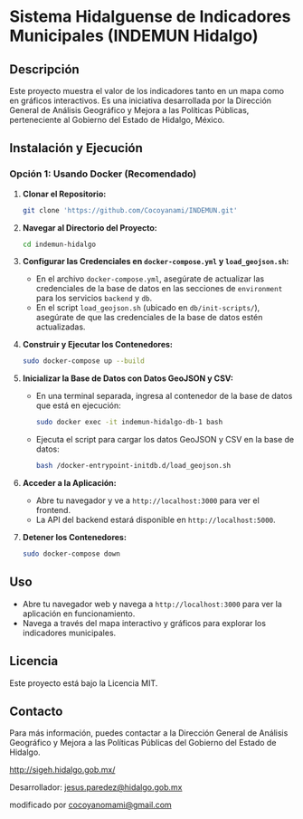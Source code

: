 # Sistema Hidalguense de Indicadores Municipales (INDEMUN Hidalgo)

## Descripción
Este proyecto muestra el valor de los indicadores tanto en un mapa como en gráficos interactivos. Es una iniciativa desarrollada por la Dirección General de Análisis Geográfico y Mejora a las Políticas Públicas, perteneciente al Gobierno del Estado de Hidalgo, México.

## Instalación y Ejecución

### Opción 1: Usando Docker (Recomendado)

1. **Clonar el Repositorio:**
    ```bash
    git clone 'https://github.com/Cocoyanami/INDEMUN.git'
    ```

2. **Navegar al Directorio del Proyecto:**
    ```bash
    cd indemun-hidalgo
    ```

3. **Configurar las Credenciales en `docker-compose.yml` y `load_geojson.sh`:**
   - En el archivo `docker-compose.yml`, asegúrate de actualizar las credenciales de la base de datos en las secciones de `environment` para los servicios `backend` y `db`.
   - En el script `load_geojson.sh` (ubicado en `db/init-scripts/`), asegúrate de que las credenciales de la base de datos estén actualizadas.

4. **Construir y Ejecutar los Contenedores:**
    ```bash
    sudo docker-compose up --build
    ```

5. **Inicializar la Base de Datos con Datos GeoJSON y CSV:**
   - En una terminal separada, ingresa al contenedor de la base de datos que está en ejecución:
     ```bash
     sudo docker exec -it indemun-hidalgo-db-1 bash

     ```
   - Ejecuta el script para cargar los datos GeoJSON y CSV en la base de datos:
     ```bash
     bash /docker-entrypoint-initdb.d/load_geojson.sh
     ```

6. **Acceder a la Aplicación:**
   - Abre tu navegador y ve a `http://localhost:3000` para ver el frontend.
   - La API del backend estará disponible en `http://localhost:5000`.

7. **Detener los Contenedores:**
    ```bash
    sudo docker-compose down
    ```

## Uso

- Abre tu navegador web y navega a `http://localhost:3000` para ver la aplicación en funcionamiento.
- Navega a través del mapa interactivo y gráficos para explorar los indicadores municipales.

## Licencia

Este proyecto está bajo la Licencia MIT.

## Contacto

Para más información, puedes contactar a la Dirección General de Análisis Geográfico y Mejora a las Políticas Públicas del Gobierno del Estado de Hidalgo.

http://sigeh.hidalgo.gob.mx/

Desarrollador: jesus.paredez@hidalgo.gob.mx



modificado por cocoyanomami@gmail.com
